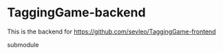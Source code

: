 # TaggingGame-backend

This is the backend for https://github.com/sevleo/TaggingGame-frontend

submodule
